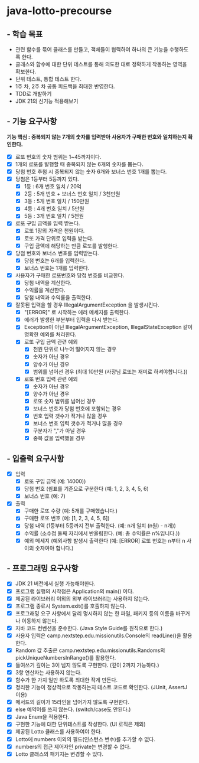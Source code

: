 # java-lotto-precourse

## - 학습 목표
- 관련 함수를 묶어 클래스를 만들고, 객체들이 협력하여 하나의 큰 기능을 수행하도록 한다.
- 클래스와 함수에 대한 단위 테스트를 통해 의도한 대로 정확하게 작동하는 영역을 확보한다.
- 단위 테스트, 통합 테스트 한다.
- 1주 차, 2주 차 공통 피드백을 최대한 반영한다.
- TDD로 개발하기
- JDK 21의 신기능 적용해보기

## - 기능 요구사항
**기능 핵심 : 중복되지 않는 7개의 숫자를 입력받아 사용자가 구매한 번호와 일치하는지 확인한다.**
- [x] 로또 번호의 숫자 범위는 1~45까지이다.
- [x] 1개의 로또를 발행할 때 중복되지 않는 6개의 숫자를 뽑는다.
- [x] 당첨 번호 추첨 시 중복되지 않는 숫자 6개와 보너스 번호 1개를 뽑는다.
- [x] 당첨은 1등부터 5등까지 있다.
  - [x] 1등 : 6개 번호 일치 / 20억
  - [x] 2등 : 5개 번호 + 보너스 번호 일치 / 3천만원
  - [x] 3등 : 5개 번호 일치 / 150만원
  - [x] 4등 : 4개 번호 일치 / 5만원
  - [x] 5등 : 3개 번호 일치 / 5천원
- [x] 로또 구입 금액을 입력 받는다.
  - [x] 로또 1장의 가격은 천원이다.
  - [x] 로또 가격 단위로 입력을 받는다.
  - [x] 구입 금액에 해당하는 만큼 로또를 발행한다.
- [x] 당첨 번호와 보너스 번호를 입력받는다.
  - [x] 당첨 번호는 6개를 입력한다.
  - [x] 보너스 번호는 1개를 입력한다.
- [x] 사용자가 구매한 로또번호와 당첨 번호를 비교한다.
  - [x] 당첨 내역을 계산한다.
  - [x] 수익률을 계산한다.
  - [x] 당첨 내역과 수익률을 출력한다.
- [x] 잘못된 입력을 할 경우 IllegalArgumentException 을 발생시킨다.
  - [x] "[ERROR]" 로 시작하는 에러 메세지를 출력한다.
  - [x] 에러가 발생한 부분부터 입력을 다시 받는다.
  - [x] Exception이 아닌 IllegalArgumentException, IllegalStateException 같이 명확한 예외를 처리한다.
  - [x] 로또 구입 금액 관련 예외
    - [x] 천원 단위로 나누어 떨어지지 않는 경우
    - [x] 숫자가 아닌 경우
    - [x] 양수가 아닌 경우
    - [x] 범위를 넘어선 경우 (최대 10만원 (사장님 로또는 재미로 하셔야합니다.))
  - [x] 로또 번호 입력 관련 예외
    - [x] 숫자가 아닌 경우
    - [x] 양수가 아닌 경우
    - [x] 로또 숫자 범위를 넘어선 경우
    - [x] 보너스 번호가 당첨 번호에 포함되는 경우
    - [x] 번호 입력 갯수가 적거나 많을 경우
    - [x] 보너스 번호 입력 갯수가 적거나 많을 경우
    - [x] 구분자가 ","가 아닐 경우
    - [x] 중복 값을 입력했을 경우

## - 입출력 요구사항
- [x] 입력
    - [x] 로또 구입 금액 (예: 14000))
    - [x] 당첨 번호 (쉼표를 기준으로 구분한다 (예: 1, 2, 3, 4, 5, 6)
    - [x] 보너스 번호 (예: 7)
- [x] 출력
    - [x] 구매한 로또 수량 (예: 5개를 구매했습니다.)
    - [x] 구매한 로또 번호 (예: [1, 2, 3, 4, 5, 6])
    - [x] 당첨 내역 (1등부터 5등까지 전부 출력한다. (예: n개 일치 (n원) - n개))
    - [x] 수익률 (소수점 둘째 자리에서 반올림한다. (예: 총 수익률은 n%입니다.))
    - [x] 예외 메세지 (예외사항 발생시 출력한다 (예: [ERROR] 로또 번호는 n부터 n 사이의 숫자여야 합니다.)

## - 프로그래밍 요구사항
- [x] JDK 21 버전에서 실행 가능해야한다.
- [x] 프로그램 실행의 시작점은 Application의 main() 이다.
- [x] 제공된 라이브러리 이외의 외부 라이브러리는 사용하지 않는다.
- [x] 프로그램 종료시 System.exit()를 호출하지 않는다.
- [x] 프로그래밍 요구 사항에서 달리 명시하지 않는 한 파일, 패키지 등의 이름을 바꾸거나 이동하지 않는다.
- [x] 자바 코드 컨벤션을 준수한다. (Java Style Guide를 원칙으로 한다.)
- [x] 사용자 입력은 camp.nextstep.edu.missionutils.Console의 readLine()을 활용한다.
- [x] Random 값 추출은 camp.nextstep.edu.missionutils.Randoms의 pickUniqueNumbersInRange()를 활용한다.
- [x] 들여쓰기 깊이는 3이 넘지 않도록 구현한다. (깊이 2까지 가능하다.)
- [x] 3항 연산자는 사용하지 않는다.
- [x] 함수가 한 가지 일만 하도록 최대한 작게 만든다.
- [x] 정리한 기능이 정상적으로 작동하는지 테스트 코드로 확인한다. (JUnit, AssertJ 이용)
- [x] 메서드의 길이가 15라인을 넘어가지 않도록 구현한다.
- [x] else 예약어를 쓰지 않는다. (switch/case도 안된다.)
- [x] Java Enum을 적용한다.
- [x] 구현한 기능에 대한 단위테스트를 작성한다. (UI 로직은 제외)
- [x] 제공된 Lotto 클래스를 사용하여야 한다.
- [x] Lotto에 numbers 이외의 필드(인스턴스 변수)를 추가할 수 없다.
- [x] numbers의 접근 제어자인 private는 변경할 수 없다.
- [x] Lotto 클래스의 패키지는 변경할 수 있다.